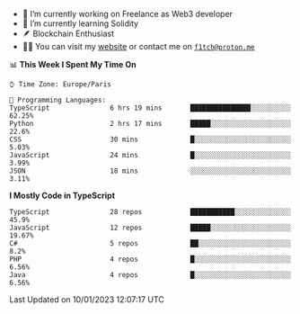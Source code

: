 - 🔭 I’m currently working on Freelance as Web3 developer
- 🌱 I’m currently learning Solidity
- 🪶 Blockchain Enthusiast
- 👨‍💻 You can visit my [website](https://f1tch.xyz) or contact me on [`f1tch@proton.me`](mailto:f1tch@proton.me)

<!--START_SECTION:waka-->
📊 **This Week I Spent My Time On** 

```text
⌚︎ Time Zone: Europe/Paris

💬 Programming Languages: 
TypeScript               6 hrs 19 mins       ███████████████░░░░░░░░░░   62.25% 
Python                   2 hrs 17 mins       █████░░░░░░░░░░░░░░░░░░░░   22.6% 
CSS                      30 mins             █░░░░░░░░░░░░░░░░░░░░░░░░   5.03% 
JavaScript               24 mins             █░░░░░░░░░░░░░░░░░░░░░░░░   3.99% 
JSON                     18 mins             ░░░░░░░░░░░░░░░░░░░░░░░░░   3.11%

```

**I Mostly Code in TypeScript** 

```text
TypeScript               28 repos            ███████████░░░░░░░░░░░░░░   45.9% 
JavaScript               12 repos            █████░░░░░░░░░░░░░░░░░░░░   19.67% 
C#                       5 repos             ██░░░░░░░░░░░░░░░░░░░░░░░   8.2% 
PHP                      4 repos             █░░░░░░░░░░░░░░░░░░░░░░░░   6.56% 
Java                     4 repos             █░░░░░░░░░░░░░░░░░░░░░░░░   6.56%

```



 Last Updated on 10/01/2023 12:07:17 UTC
<!--END_SECTION:waka-->
